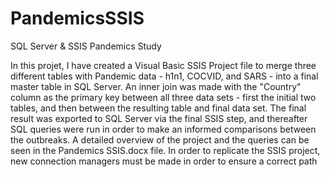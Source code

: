 # PandemicsSSIS
SQL Server &amp; SSIS Pandemics Study


In this projet, I have created a Visual Basic SSIS Project file to merge three different tables with Pandemic data - h1n1, COCVID, and SARS - into a final master table in SQL Server. An inner join was made with the "Country" column as the primary key between all three data sets  - first the initial two tables, and then between the resulting table and final data set. The final result was exported to SQL Server via the final SSIS step, and thereafter SQL queries were run in order to make an informed comparisons between the outbreaks. A detailed overview of the project and the queries can be seen in the Pandemics SSIS.docx file. In order to replicate the SSIS project, new connection managers must be made in order to ensure a correct path 
